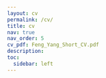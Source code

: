 ```yaml
---
layout: cv
permalink: /cv/
title: cv
nav: true
nav_order: 5
cv_pdf: Feng_Yang_Short_CV.pdf
description: 
toc:
  sidebar: left
---
```

